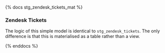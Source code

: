 {% docs stg_zendesk_tickets_mat %}

### Zendesk Tickets

The logic of this simple model is identical to `stg_zendesk_tickets`. The only
difference is that this is materialised as a table rather than a view.

{% enddocs %}
